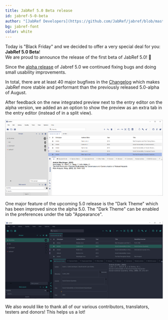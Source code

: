 ```yaml
---
title: JabRef 5.0 Beta release
id: jabref-5-0-beta
author: "[JabRef Developers](https://github.com/JabRef/jabref/blob/master/DEVELOPERS)" 
bg: jabref-font
color: white
---
```


Today is "Black Friday" and we decided to offer a very special deal for you: **JabRef 5.0 Beta**!  
We are proud to announce the release of the first beta of JabRef 5.0! 🚀 

Since the [alpha release](http://blog.jabref.org/#august-27-2019-%E2%80%93-jabcon-2019-jabref-5-0-alpha-release) of Jabref 5.0 we continued fixing bugs and doing small usability improvements.

In total, there are at least 40 major bugfixes in the [Changelog](https://github.com/JabRef/jabref/blob/v5.0-beta/CHANGELOG.md) which makes JabRef more stable and performant than the previously released 5.0-alpha of August.


After feedback on the new integrated preview next to the entry editor on the alpha version, we added an an option to show the preview as an extra tab in the entry editor (instead of in a split view).

![image: Screenshot JabRef 5.0 Alpha with Dark Theme](/img/jabref-preview-tab.png)


One major feature of the upcoming 5.0 release is the "Dark Theme" which has been improved since the alpha 5.0. The "Dark Theme" can be enabled in the preferences under the tab "Appearance".

![image: Screenshot JabRef 5.0 Alpha with Dark Theme](/img/jabref-dark-theme.png)


We also would like to thank all of our various contributors, translators, testers and donors! This helps us a lot! 
